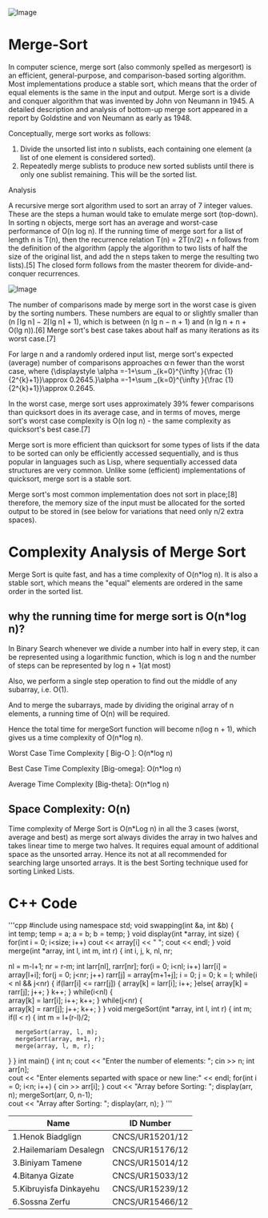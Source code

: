 ![Image](https://th.bing.com/th/id/R.a29c0dd0186d1f8cef3c5ebdedf3e5a3?rik=yN%2bMf%2bXFsza67Q&riu=http%3a%2f%2fejklike.github.io%2fassets%2f20170301%2fmergesort.gif&ehk=YHUWa6IpDR8jnJSkvWw7ANRth1sehhdUxeswtLo%2f6EA%3d&risl=&pid=ImgRaw&r=0)
# Merge-Sort
In computer science, merge sort (also commonly spelled as mergesort) is an efficient, general-purpose, and comparison-based sorting algorithm. Most implementations produce a stable sort, which means that the order of equal elements is the same in the input and output. Merge sort is a divide and conquer algorithm that was invented by John von Neumann in 1945. A detailed description and analysis of bottom-up merge sort appeared in a report by Goldstine and von Neumann as early as 1948.

Conceptually, merge sort works as follows:

1. Divide the unsorted list into n sublists, each containing one element (a list of one element is considered sorted).
2. Repeatedly merge sublists to produce new sorted sublists until there is only one sublist remaining. This will be the sorted list.


Analysis

A recursive merge sort algorithm used to sort an array of 7 integer values. These are the steps a human would take to emulate merge sort (top-down).
In sorting n objects, merge sort has an average and worst-case performance of O(n log n). If the running time of merge sort for a list of length n is T(n), then the recurrence relation T(n) = 2T(n/2) + n follows from the definition of the algorithm (apply the algorithm to two lists of half the size of the original list, and add the n steps taken to merge the resulting two lists).[5] The closed form follows from the master theorem for divide-and-conquer recurrences.

![Image](https://upload.wikimedia.org/wikipedia/commons/e/e6/Merge_sort_algorithm_diagram.svg)

The number of comparisons made by merge sort in the worst case is given by the sorting numbers. These numbers are equal to or slightly smaller than (n ⌈lg n⌉ − 2⌈lg n⌉ + 1), which is between (n lg n − n + 1) and (n lg n + n + O(lg n)).[6] Merge sort's best case takes about half as many iterations as its worst case.[7]

For large n and a randomly ordered input list, merge sort's expected (average) number of comparisons approaches α·n fewer than the worst case, where {\displaystyle \alpha =-1+\sum _{k=0}^{\infty }{\frac {1}{2^{k}+1}}\approx 0.2645.}\alpha =-1+\sum _{k=0}^{\infty }{\frac {1}{2^{k}+1}}\approx 0.2645.

In the worst case, merge sort uses approximately 39% fewer comparisons than quicksort does in its average case, and in terms of moves, merge sort's worst case complexity is O(n log n) - the same complexity as quicksort's best case.[7]

Merge sort is more efficient than quicksort for some types of lists if the data to be sorted can only be efficiently accessed sequentially, and is thus popular in languages such as Lisp, where sequentially accessed data structures are very common. Unlike some (efficient) implementations of quicksort, merge sort is a stable sort.

Merge sort's most common implementation does not sort in place;[8] therefore, the memory size of the input must be allocated for the sorted output to be stored in (see below for variations that need only n/2 extra spaces).


# Complexity Analysis of Merge Sort
Merge Sort is quite fast, and has a time complexity of O(n*log n). It is also a stable sort, which means the "equal" elements are ordered in the same order in the sorted list.

## why the running time for merge sort is O(n*log n)?

In Binary Search whenever we divide a number into half in every step, it can be represented using a logarithmic function, which is log n and the number of steps can be represented by log n + 1(at most)

Also, we perform a single step operation to find out the middle of any subarray, i.e. O(1).

And to merge the subarrays, made by dividing the original array of n elements, a running time of O(n) will be required.

Hence the total time for mergeSort function will become n(log n + 1), which gives us a time complexity of O(n*log n).

Worst Case Time Complexity [ Big-O ]: O(n*log n)

Best Case Time Complexity [Big-omega]: O(n*log n)

Average Time Complexity [Big-theta]: O(n*log n)

## Space Complexity: O(n)

Time complexity of Merge Sort is O(n*Log n) in all the 3 cases (worst, average and best) as merge sort always divides the array in two halves and takes linear time to merge two halves. It requires equal amount of additional space as the unsorted array. Hence its not at all recommended for searching large unsorted arrays.
It is the best Sorting technique used for sorting Linked Lists.

# C++ Code
'''cpp
#include<iostream>
using namespace std;
void swapping(int &a, int &b) {     
   int temp;
   temp = a;
   a = b;
   b = temp;
}
void display(int *array, int size) {
   for(int i = 0; i<size; i++)
      cout << array[i] << " ";
   cout << endl;
}
void merge(int *array, int l, int m, int r) {
   int i, j, k, nl, nr;
   
   nl = m-l+1; nr = r-m;
   int larr[nl], rarr[nr];
   for(i = 0; i<nl; i++)
      larr[i] = array[l+i];
   for(j = 0; j<nr; j++)
      rarr[j] = array[m+1+j];
   i = 0; j = 0; k = l;
   while(i < nl && j<nr) {
      if(larr[i] <= rarr[j]) {
         array[k] = larr[i];
         i++;
      }else{
         array[k] = rarr[j];
         j++;
      }
      k++;
   }
   while(i<nl) {       
      array[k] = larr[i];
      i++; k++;
   }
   while(j<nr) {     
      array[k] = rarr[j];
      j++; k++;
   }
}
void mergeSort(int *array, int l, int r) {
   int m;
   if(l < r) {
      int m = l+(r-l)/2;
      
      mergeSort(array, l, m);
      mergeSort(array, m+1, r);
      merge(array, l, m, r);
   }
}
int main() {
   int n;
   cout << "Enter the number of elements: ";
   cin >> n;
   int arr[n];    
   cout << "Enter elements separted with space or new line:" << endl;
   for(int i = 0; i<n; i++) {
      cin >> arr[i];
   }
   cout << "Array before Sorting: ";
   display(arr, n);
   mergeSort(arr, 0, n-1);     
   cout << "Array after Sorting: ";
   display(arr, n);
}
'''



|      Name               | ID Number       |
| ----------------------  | --------------- |
| 1.Henok Biadglign       | CNCS/UR15201/12 |
| 2.Hailemariam Desalegn  | CNCS/UR15176/12 |
| 3.Biniyam Tamene        | CNCS/UR15014/12 |
| 4.Bitanya Gizate        | CNCS/UR15033/12 |
| 5.Kibruyisfa Dinkayehu  | CNCS/UR15239/12 |
| 6.Sossna Zerfu          | CNCS/UR15466/12 |

